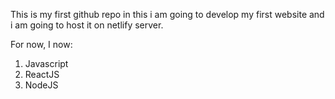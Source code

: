 This is my first github repo in this i am going to develop my first website and i am going to host it on netlify server. 

For now, I now:

1. Javascript
2. ReactJS
3. NodeJS

